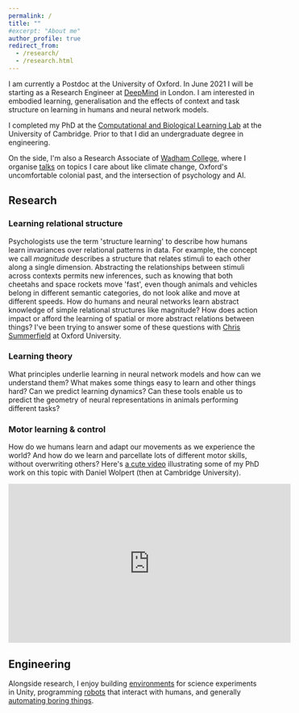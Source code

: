```yaml
---
permalink: /
title: ""
#excerpt: "About me"
author_profile: true
redirect_from:
  - /research/
  - /research.html
---
```


I am currently a Postdoc at the University of Oxford. In June 2021 I will be starting as a Research Engineer at [DeepMind](http://deepmind.com) in London. I am interested in embodied learning, generalisation and the effects of context and task structure on learning in humans and neural network models.

I completed my PhD at the [Computational and Biological Learning Lab](http://learning.eng.cam.ac.uk/Public/) at the University of Cambridge. Prior to that I did an undergraduate degree in engineering.

On the side, I'm also a Research Associate of [Wadham College](https://www.wadham.ox.ac.uk/), where I organise [talks](https://www.wadham.ox.ac.uk/about-wadham/wadhams-people/research-associates) on topics I care about like climate change, Oxford's uncomfortable colonial past, and the intersection of psychology and AI.


Research
------

### Learning relational structure
Psychologists use the term 'structure learning' to describe how humans learn invariances over relational patterns in data. For example, the concept we call *magnitude* describes a structure that relates stimuli to each other along a single dimension. Abstracting the relationships between stimuli across contexts permits new inferences, such as knowing that both cheetahs and space rockets move 'fast', even though animals and vehicles belong in different semantic categories, do not look alike and move at different speeds. How do humans and neural networks learn abstract knowledge of simple relational structures like magnitude? How does action impact or afford the learning of spatial or more abstract relations between things? I've been trying to answer some of these questions with [Chris Summerfield](https://www.psy.ox.ac.uk/team/christopher-summerfield) at Oxford University.

### Learning theory
What principles underlie learning in neural network models and how can we understand them? What makes some things easy to learn and other things hard? Can we predict learning dynamics? Can these tools enable us to predict the geometry of neural representations in animals performing different tasks?

### Motor learning & control
How do we humans learn and adapt our movements as we experience the world? And how do we learn and parcellate lots of different motor skills, without overwriting others? Here's [a cute video](https://zuckermaninstitute.columbia.edu/brain-science-baseball) illustrating some of my PhD work on this topic with Daniel Wolpert (then at Cambridge University).

<iframe width="560" height="315" src="https://www.youtube.com/embed/QWaUyTiukKI" frameborder="0" allow="accelerometer; autoplay; clipboard-write; encrypted-media; gyroscope; picture-in-picture" allowfullscreen></iframe>

Engineering
------

Alongside research, I enjoy building [environments](https://hannahsheahan.github.io/projects/) for science experiments in Unity, programming [robots](https://www.youtube.com/watch?v=AeJP9AW-KNg) that interact with humans, and generally [automating boring things](https://github.com/hannahsheahan).
